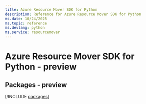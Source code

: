 ```yaml
---
title: Azure Resource Mover SDK for Python
description: Reference for Azure Resource Mover SDK for Python
ms.date: 10/24/2025
ms.topic: reference
ms.devlang: python
ms.service: resourcemover
---
```

# Azure Resource Mover SDK for Python - preview
## Packages - preview
[!INCLUDE [packages](resource-mover-index.md)]
